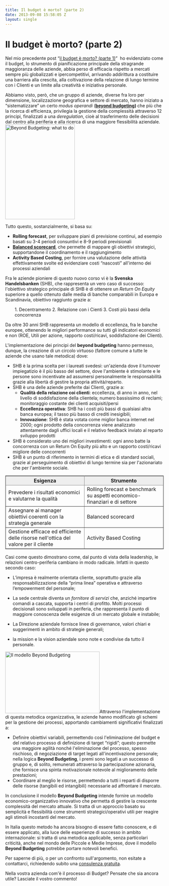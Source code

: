 ```yaml
---
title: Il budget è morto? (parte 2)
date: 2013-09-08 15:58:05 Z
layout: single
---
```


<h1>Il budget è morto? (parte 2)</h1>
Nel mio precedente post “<a title="Il Budget è morto? (parte 1)" href="http://www.blackstarconsulting.it/2013/09/il-budget-e-morto-parte-1/" target="_blank">il budget è morto? (parte 1)</a>”  ho evidenziato come il budget, lo strumento di pianificazione principale della stragrande maggioranza delle aziende, abbia perso di efficacia rispetto a mercati sempre più globalizzati e ipercompetitivi, arrivando addirittura a costituire una barriera alla crescita, alla coltivazione della relazione di lungo termine con i Clienti e un limite alla creatività e iniziativa personale.

Abbiamo visto, però, che un gruppo di aziende, diverse fra loro per dimensione, localizzazione geografica e settore di mercato, hanno iniziato a “sistematizzare” un certo <i>modus operandi </i>(<a title="Beyond Budgeting Round Table" href="http://bbrt.org" target="_blank"><b>beyond budgeting</b></a><b>) </b>che più che la ricerca di efficienza, privilegia la gestione della complessità attraverso 12 principi, finalizzati a una <em>deregulation</em>, cioè al trasferimento delle decisioni dal centro alla periferia e alla ricerca di una maggiore flessibilità aziendale.<a href="http://www.blackstarconsulting.it/wp-content/uploads/2013/09/Screen-Shot-2013-09-08-at-16.51.16.png"><img class="alignright size-medium wp-image-1252" alt="Beyond Budgeting: what to do" src="http://www.blackstarconsulting.it/wp-content/uploads/2013/09/Screen-Shot-2013-09-08-at-16.51.16-221x300.png" width="221" height="300" /></a>

Tutto questo, sostanzialmente, si basa su:
<ul>
	<li><strong>Rolling forecast</strong>, per sviluppare piani di previsione continui, ad esempio basati su 3-4 periodi consuntivi e 8-9 periodi previsionali</li>
	<li><a title="La Balanced Scorecard" href="http://www.blackstarconsulting.it/2013/08/la-balanced-scorecard/" target="_blank"><strong>Balanced scorecard</strong></a>, che permette di mappare gli obiettivi strategici, supportandone il coordinamento e il raggiungimento</li>
	<li><strong>Activity Based Costing</strong>, per fornire una valutazione delle attività effettivamente svolte ed evidenziare costi “nascosti” all'interno dei processi aziendali</li>
</ul>
Fra le aziende pioniere di questo nuovo corso vi è la <strong>Svenska Handelsbanken</strong> (SHB), che rappresenta un vero caso di successo: l'obiettivo strategico principale di SHB è di ottenere un <em>Return On Equity</em> superiore a quello ottenuto dalle media di banche comparabili in Europa e Scandinavia, obiettivo raggiunto grazie a:
<p style="padding-left: 30px;">1. Decentramento
2. Relazione con i Cienti
3. Costi più bassi della concorrenza</p>
Da oltre 30 anni SHB rappresenta un modello di eccellenza, fra le banche europee, ottenendo le migliori performance su tutti gli indicatori economici e non (ROE, Utili per azione, rapporto costi/ricavi, soddisfazione dei Clienti).

L'implementazione dei principi del <strong>beyond budgeting</strong> hanno permesso, dunque, la creazione di un circolo virtuoso (fattore comune a tutte le aziende che usano tale metodica) dove:
<ul>
	<li>SHB è la prima scelta per i laureati svedesi: un'azienda dove il turnover impiegatizio è il più basso del settore, dove l'ambiente è stimolante e le persone sono incentivate ad assumersi personalmente le responsabilità grazie alla libertà di gestire la propria attività/reparto.</li>
	<li>SHB è una delle aziende preferite dai Clienti, grazie a:
<ul>
	<li><strong>Qualità della relazione coi clienti</strong>: eccellenza, di anno in anno, nel livello di soddisfazione della clientela; numero bassissimo di reclami; monitoraggio costante dei clienti acquisiti/persi</li>
	<li><strong>Eccellenza operativa</strong>: SHB ha i costi più bassi di qualsiasi altra banca europea; il tasso più basso di crediti inesigibili;</li>
	<li><strong>Innovazione</strong>: SHB è stata votata come miglior banca internet nel 2000; ogni prodotto della concorrenza viene analizzato attentamente dagli uffici locali e il relativo feedback inviato al reparto sviluppo prodotti</li>
</ul>
</li>
	<li>SHB è considerato uno dei migliori investimenti: ogni anno batte la concorrenza con un Return On Equity più alto e un rapporto costi/ricavi migliore delle concorrenti</li>
	<li>SHB è un punto di riferimento in termini di etica e di standard sociali, grazie al perseguimento di obiettivi di lungo termine sia per l'azionariato che per l'ambiente sociale.</li>
</ul>
<table frame="box" rules="all">
<thead>
<tr>
<th bgcolor="#eeeeee">Esigenza</th>
<th bgcolor="#eeeeee">Strumento</th>
</tr>
</thead>
<tbody>
<tr>
<td>Prevedere i risultati economici e valutarne la qualità</td>
<td>Rolling forecast e benchmark su aspetti economico-finanziari e di settore</td>
</tr>
<tr>
<td>Assegnare ai manager obiettivi coerenti con la strategia generale</td>
<td>Balanced scorecard</td>
</tr>
<tr>
<td>Gestione efficace ed efficiente delle risorse nell'ottica del valore per il cliente</td>
<td>Activity Based Costing</td>
</tr>
</tbody>
</table>
Casi come questo dimostrano come, dal punto di vista della leadership, le relazioni centro-periferia cambiano in modo radicale. Infatti in questo secondo caso:
<ul>
	<li>L’impresa è realmente orientata cliente, soprattutto grazie alla responsabilizzazione della “prima linea” operativa e attraverso l’empowerment del personale;</li>
</ul>
<ul>
	<li>La sede centrale diventa un <i>fornitore di servizi </i>che, anziché impartire comandi a cascata, supporta i centri di profitto. Molti processi decisionali sono sviluppati in periferia, che rappresenta il punto di maggiore conoscenza delle esigenze di un mercato globale e instabile;</li>
</ul>
<ul>
	<li>La Direzione aziendale fornisce linee di governance, valori chiari e suggerimenti in ambito di strategie generali;</li>
</ul>
<ul>
	<li>la mission e la vision aziendale sono note e condivise da tutto il personale.</li>
</ul>
<a href="http://www.blackstarconsulting.it/wp-content/uploads/2013/09/Screen-Shot-2013-09-08-at-16.50.06.png"><img class="alignleft size-medium wp-image-1251" alt="Il modello Beyond Budgeting" src="http://www.blackstarconsulting.it/wp-content/uploads/2013/09/Screen-Shot-2013-09-08-at-16.50.06-300x195.png" width="300" height="195" /></a>Attraverso l'implementazione di questa metodica organizzativa, le aziende hanno modificato gli schemi per la gestione dei processi, apportando cambiamenti significativi finalizzati a:
<ul>
	<li>Definire obiettivi variabili, permettendo così l'eliminazione del budget e del relativo processo di definizione di target “rigidi”; questo permette una maggiore agilità nonché l'eliminazione del processo, spesso rischioso, di negoziazione di target legati all'incentivazione personale; nella logica <strong>Beyond Budgeting</strong>, i premi sono legati a un successo di gruppo e, di solito, remunerati attraverso la partecipazione azionaria, che fornisce una spinta motivazionale notevole al miglioramento delle prestazioni;</li>
	<li>Coordinare al meglio le risorse, permettendo a tutti i reparti di disporre delle risorse (tangibili ed intangibili) necessarie ad affrontare il mercato.</li>
</ul>
In conclusione il modello <strong>Beyond Budgeting</strong> intende fornire un modello economico-organizzativo innovativo che permetta di gestire la crescente complessità del mercato attuale. Si tratta di un approccio basato su semplicità e flessibilità come strumenti strategici/operativi utili per reagire agli stimoli incostanti del mercato.

In Italia questo metodo ha ancora bisogno di essere fatto conoscere, e di essere applicato, alla luce delle esperienze di successo in ambito internazionale: si tratta di una metodica applicabile, senza particolari criticità, anche nel mondo delle Piccole e Medie Imprese, dove il modello <strong>Beyond Budgeting</strong> potrebbe portare notevoli benefici.

Per saperne di più, o per un confronto sull'argomento, non esitate a contattarci, richiedendo subito una <a title="Richiedi una consulenza di direzione gratuita" href="http://www.blackstarconsulting.it/consulenza-di-direzione-gratuita/" target="_blank">consulenza gratuita</a>.

Nella vostra azienda com'è il processo di Budget? Pensate che sia ancora utile? Lasciate il vostro commento!